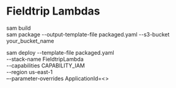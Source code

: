 # Fieldtrip Lambdas

sam build  
sam package --output-template-file packaged.yaml --s3-bucket your_bucket_name  

sam deploy --template-file packaged.yaml  
  --stack-name FieldtripLambda  
  --capabilities CAPABILITY_IAM  
  --region us-east-1  
  –-parameter-overrides ApplicationId=<<yourApplicationId>>  